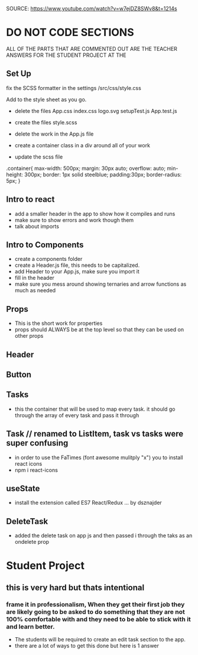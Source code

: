 SOURCE:
https://www.youtube.com/watch?v=w7ejDZ8SWv8&t=1214s

# DO NOT CODE SECTIONS

ALL OF THE PARTS THAT ARE COMMENTED OUT ARE THE TEACHER ANSWERS FOR THE STUDENT PROJECT AT THE

## Set Up

fix the SCSS formatter in the settings
/src/css/style.css

Add to the style sheet as you go.

- delete the files
  App.css
  index.css
  logo.svg
  setupTest.js
  App.test.js
- create the files
  style.scss

- delete the work in the App.js file
- create a container class in a div around all of your work
- update the scss file

.container{
max-width: 500px;
margin: 30px auto;
overflow: auto;
min-height: 300px;
border: 1px solid steelblue;
padding:30px;
border-radius: 5px;
}

## Intro to react

- add a smaller header in the app to show how it compiles and runs
- make sure to show errors and work though them
- talk about imports

## Intro to Components

- create a components folder
- create a Header.js file, this needs to be capitalized.
- add Header to your App.js, make sure you import it
- fill in the header
- make sure you mess around showing ternaries and arrow functions as much as needed

## Props

- This is the short work for properties
- props should ALWAYS be at the top level so that they can be used on other props

## Header

## Button

## Tasks

- this the container that will be used to map every task. it should go through the array of every task and pass it through

## Task // renamed to ListItem, task vs tasks were super confusing

- in order to use the FaTimes (font awesome mulitply "x") you to install react icons
- npm i react-icons

## useState

- install the extension called ES7 React/Redux ... by dsznajder

## DeleteTask

- added the delete task on app js and then passed i through the taks as an ondelete prop

# Student Project

## this is very hard but thats intentional

### frame it in professionalism, When they get their first job they are likely going to be asked to do something that they are not 100% comfortable with and they need to be able to stick with it and learn better.

- The students will be required to create an edit task section to the app.
- there are a lot of ways to get this done but here is 1 answer
